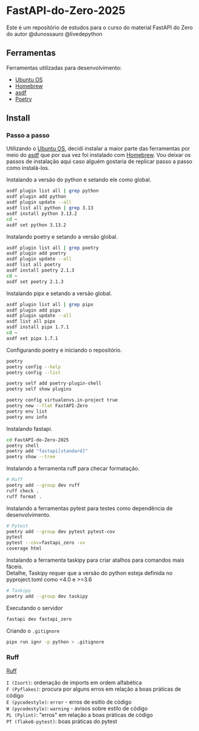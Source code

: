 # FastAPI-do-Zero-2025
Este é um repositório de estudos para o curso do material FastAPI do Zero do autor @dunossauro @livedepython

## Ferramentas

Ferramentas utilizadas para desenvolvimento:
* [Ubuntu OS](https://ubuntu.com/)
* [Homebrew](https://brew.sh/)
* [asdf](https://asdf-vm.com/)
* [Poetry](https://python-poetry.org/)

## Install

### Passo a passo

Utilizando o [Ubuntu OS](https://ubuntu.com/), decidi instalar a maior parte das ferramentas por meio do [asdf](https://asdf-vm.com/) que por sua vez foi instalado com [Homebrew](https://brew.sh/). Vou deixar os passos de instalação aqui caso alguém gostaria de replicar passo a passo como instalá-los.  
  
Instalando a versão do python e setando ele como global.  
```sh
asdf plugin list all | grep python
asdf plugin add python
asdf plugin update --all
asdf list all python | grep 3.13
asdf install python 3.13.2
cd ~
asdf set python 3.13.2
```

Instalando poetry e setando a versão global.  
```sh
asdf plugin list all | grep poetry
asdf plugin add poetry
asdf plugin update --all
asdf list all poetry
asdf install poetry 2.1.3
cd ~
asdf set poetry 2.1.3
```

Instalando pipx e setando a versão global.  
```sh
asdf plugin list all | grep pipx
asdf plugin add pipx
asdf plugin update --all
asdf list all pipx
asdf install pipx 1.7.1
cd ~
asdf set pipx 1.7.1
```

Configurando poetry e iniciando o repositório.  
```sh
poetry 
poetry config --help
poetry config --list

poetry self add poetry-plugin-shell
poetry self show plugins

poetry config virtualenvs.in-project true  
poetry new --flat FastAPI-Zero
poetry env list
poetry env info
```

Instalando fastapi.  
```sh
cd FastAPI-do-Zero-2025
poetry shell
poetry add "fastapi[standard]"
poetry show --tree
```

Instalando a ferramenta ruff para checar formatação.  
```sh
# Ruff
poetry add --group dev ruff
ruff check .
ruff format .
```

Instalando a ferramentas pytest para testes como dependência de desenvolvimento.  
```sh
# Pytest
poetry add --group dev pytest pytest-cov
pytest
pytest --cov=fastapi_zero -vv
coverage html
```
Instalando a ferramenta taskipy para criar atalhos para comandos mais fáceis.  
Detalhe, Taskipy requer que a versão do python esteja definida no pyproject.toml como <4.0 e >=3.6  
```sh
# Taskipy
poetry add --group dev taskipy
```

Executando o servidor  
```sh
fastapi dev fastapi_zero
```

Criando o `.gitignore`  
```sh
pipx run ignr -p python > .gitignore
```

### Ruff

[Ruff](https://docs.astral.sh/ruff/)

`I (Isort)`: ordenação de imports em ordem alfabética  
`F (Pyflakes)`: procura por alguns erros em relação a boas práticas de código  
`E (pycodestyle)`: `error` - erros de esitlo de código  
`W (pycodestyle)`: `warning` - avisos sobre estilo de código  
`PL (Pylint)`: "erros" em relação a boas práticas de código  
`PT (flake8-pytest)`: boas práticas do pytest  

